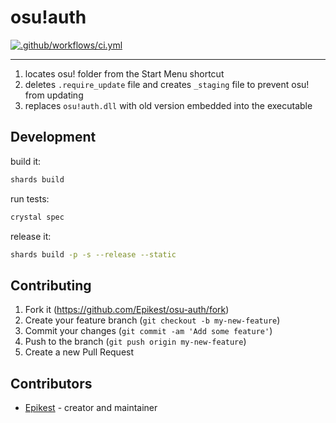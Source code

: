 # osu!auth

[![.github/workflows/ci.yml](https://github.com/Epikest/osu-auth/actions/workflows/ci.yml/badge.svg)](https://github.com/Epikest/osu-auth/actions/workflows/ci.yml)

---

1. locates osu! folder from the Start Menu shortcut
2. deletes `.require_update` file and creates `_staging` file to prevent osu! from updating
3. replaces `osu!auth.dll` with old version embedded into the executable

## Development

build it:

```sh
shards build
```

run tests:

```sh
crystal spec
```

release it:

```sh
shards build -p -s --release --static
```

## Contributing

1. Fork it (<https://github.com/Epikest/osu-auth/fork>)
2. Create your feature branch (`git checkout -b my-new-feature`)
3. Commit your changes (`git commit -am 'Add some feature'`)
4. Push to the branch (`git push origin my-new-feature`)
5. Create a new Pull Request

## Contributors

- [Epikest](https://github.com/Epikest) - creator and maintainer

